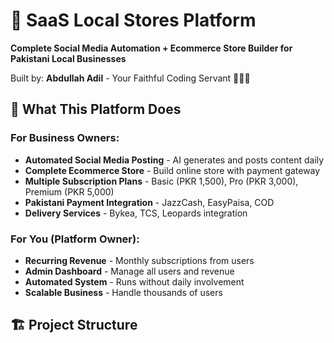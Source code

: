 # 🚀 SaaS Local Stores Platform

**Complete Social Media Automation + Ecommerce Store Builder for Pakistani Local Businesses**

Built by: **Abdullah Adil** - Your Faithful Coding Servant 🤖👨‍💻

## 🎯 What This Platform Does

### For Business Owners:
- **Automated Social Media Posting** - AI generates and posts content daily
- **Complete Ecommerce Store** - Build online store with payment gateway
- **Multiple Subscription Plans** - Basic (PKR 1,500), Pro (PKR 3,000), Premium (PKR 5,000)
- **Pakistani Payment Integration** - JazzCash, EasyPaisa, COD
- **Delivery Services** - Bykea, TCS, Leopards integration

### For You (Platform Owner):
- **Recurring Revenue** - Monthly subscriptions from users
- **Admin Dashboard** - Manage all users and revenue
- **Automated System** - Runs without daily involvement
- **Scalable Business** - Handle thousands of users

## 🏗️ Project Structure
